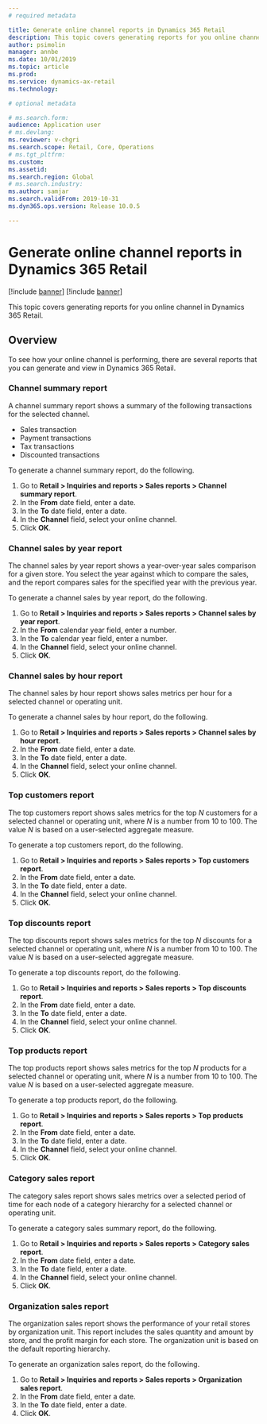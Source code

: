 ```yaml
---
# required metadata

title: Generate online channel reports in Dynamics 365 Retail
description: This topic covers generating reports for you online channel in Dynamics 365 Retail.
author: psimolin
manager: annbe
ms.date: 10/01/2019
ms.topic: article
ms.prod: 
ms.service: dynamics-ax-retail
ms.technology: 

# optional metadata

# ms.search.form: 
audience: Application user
# ms.devlang: 
ms.reviewer: v-chgri
ms.search.scope: Retail, Core, Operations
# ms.tgt_pltfrm: 
ms.custom: 
ms.assetid: 
ms.search.region: Global
# ms.search.industry: 
ms.author: samjar
ms.search.validFrom: 2019-10-31
ms.dyn365.ops.version: Release 10.0.5

---
```

# Generate online channel reports in Dynamics 365 Retail

[!include [banner](../includes/preview-banner.md)]
[!include [banner](../includes/banner.md)]

This topic covers generating reports for you online channel in Dynamics 365 Retail.

## Overview

To see how your online channel is performing, there are several reports that you can generate and view in Dynamics 365 Retail.

### Channel summary report

A channel summary report shows a summary of the following transactions for the selected channel.

- Sales transaction
- Payment transactions
- Tax transactions
- Discounted transactions

To generate a channel summary report, do the following.

1. Go to **Retail \> Inquiries and reports \> Sales reports \> Channel summary report**.
1. In the **From** date field, enter a date.
1. In the **To** date field, enter a date.
1. In the **Channel** field, select your online channel.
1. Click **OK**.
 
### Channel sales by year report 

The channel sales by year report shows a year-over-year sales comparison for a given store. You select the year against which to compare the sales, and the report compares sales for the specified year with the previous year. 

To generate a channel sales by year report, do the following.

1. Go to **Retail \> Inquiries and reports \> Sales reports \> Channel sales by year report**.
1. In the **From** calendar year field, enter a number.
1. In the **To** calendar year field, enter a number.
1. In the **Channel** field, select your online channel.
1. Click **OK**.

### Channel sales by hour report

The channel sales by hour report shows sales metrics per hour for a selected channel or operating unit. 

To generate a channel sales by hour report, do the following.

1. Go to **Retail \> Inquiries and reports \> Sales reports \> Channel sales by hour report**.
1. In the **From** date field, enter a date.
1. In the **To** date field, enter a date.
1. In the **Channel** field, select your online channel.
1. Click **OK**.

### Top customers report

The top customers report shows sales metrics for the top *N* customers for a selected channel or operating unit, where *N* is a number from 10 to 100. The value *N* is based on a user-selected aggregate measure. 

To generate a top customers report, do the following.

1. Go to **Retail \> Inquiries and reports \> Sales reports \> Top customers report**.
1. In the **From** date field, enter a date.
1. In the **To** date field, enter a date.
1. In the **Channel** field, select your online channel.
1. Click **OK**.

### Top discounts report

The top discounts report shows sales metrics for the top *N* discounts for a selected channel or operating unit, where *N* is a number from 10 to 100. The value *N* is based on a user-selected aggregate measure. 

To generate a top discounts report, do the following.

1. Go to **Retail \> Inquiries and reports \> Sales reports \> Top discounts report**.
1. In the **From** date field, enter a date.
1. In the **To** date field, enter a date.
1. In the **Channel** field, select your online channel.
1. Click **OK**.

### Top products report

The top products report shows sales metrics for the top *N* products for a selected channel or operating unit, where *N* is a number from 10 to 100. The value *N* is based on a user-selected aggregate measure.

To generate a top products report, do the following.

1. Go to **Retail \> Inquiries and reports \> Sales reports \> Top products report**.
1. In the **From** date field, enter a date.
1. In the **To** date field, enter a date.
1. In the **Channel** field, select your online channel.
1. Click **OK**.

### Category sales report

The category sales report shows sales metrics over a selected period of time for each node of a category hierarchy for a selected channel or operating unit. 

To generate a category sales summary report, do the following.

1. Go to **Retail \> Inquiries and reports \> Sales reports \> Category sales report**.
1. In the **From** date field, enter a date.
1. In the **To** date field, enter a date.
1. In the **Channel** field, select your online channel.
1. Click **OK**.

### Organization sales report

The organization sales report shows the performance of your retail stores by organization unit. This report includes the sales quantity and amount by store, and the profit margin for each store. The organization unit is based on the default reporting hierarchy. 

To generate an organization sales report, do the following.

1. Go to **Retail \> Inquiries and reports \> Sales reports \> Organization sales report**.
1. In the **From** date field, enter a date.
1. In the **To** date field, enter a date.
1. Click **OK**.
